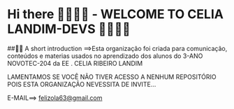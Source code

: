 # Hi there 👩🏻‍💻👋  - WELCOME TO CELIA LANDIM-DEVS  👩🏻‍💻👋

##🙋‍♀️ A short introduction ==>Esta organização foi criada para comunicação, conteúdos e materias usados no  aprendizado dos alunos do 3-ANO NOVOTEC-204 da EE . CELIA RIBEIRO LANDIM


LAMENTAMOS SE VOCÊ NÃO TIVER ACESSO A NENHUM REPOSITÓRIO POIS ESTA ORGANIZAÇÃO NEVESSITA DE INVITE...

E-MAIL==> felizola63@gmail.com
